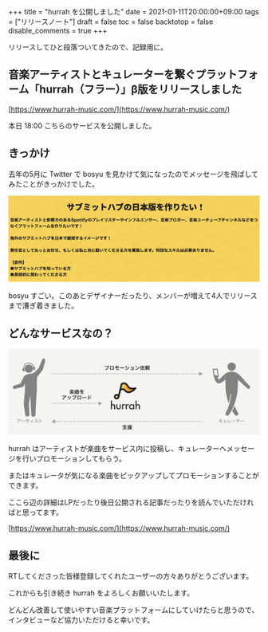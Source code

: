 +++
title = "hurrah を公開しました"
date = 2021-01-11T20:00:00+09:00
tags = ["リリースノート"]
draft = false
toc = false
backtotop = false
disable_comments = true
+++

リリースしてひと段落ついてきたので、記録用に。

## 音楽アーティストとキュレーターを繋ぐプラットフォーム「hurrah（フラー）」β版をリリースしました

[https://www.hurrah-music.com/](https://www.hurrah-music.com/)

本日 18:00 こちらのサービスを公開しました。

## きっかけ

去年の5月に Twitter で bosyu を見かけて気になったのでメッセージを飛ばしてみたことがきっかけでした。

![hurrah%20%E3%82%92%E5%85%AC%E9%96%8B%E3%81%97%E3%81%BE%E3%81%97%E3%81%9F%2029f030363daf4264a57328f6e539e666/Untitled.png](images/Untitled.png)

bosyu すごい。このあとデザイナーだったり、メンバーが増えて4人でリリースまで漕ぎ着きました。

## どんなサービスなの？

![images/Untitled%201.png](images/Untitled%201.png)

hurrah はアーティストが楽曲をサービス内に投稿し、キュレーターへメッセージを行いプロモーションしてもらう。

またはキュレータが気になる楽曲をピックアップしてプロモーションすることができます。

ここら辺の詳細はLPだったり後日公開される記事だったりを読んでいただければと思ってます。

[https://www.hurrah-music.com/](https://www.hurrah-music.com/)

## 最後に

RTしてくださった皆様登録してくれたユーザーの方々ありがとうございます。

これからも引き続き hurrah をよろしくお願いいたします。

どんどん改善して使いやすい音楽プラットフォームにしていけたらと思うので、インタビューなど協力いただけると幸いです。
